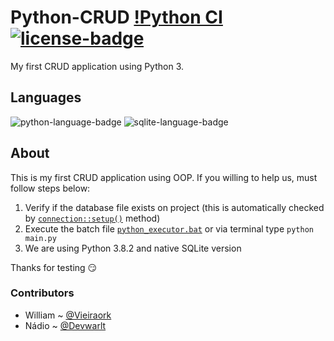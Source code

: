 # Python-CRUD [!Python CI](https://github.com/WilliamVie/Python-Crud/workflows/Python%20CI/badge.svg) [![license-badge]][license]
My first CRUD application using Python 3.

## Languages
![python-language-badge] ![sqlite-language-badge]

## About
This is my first CRUD application using OOP. If you willing to help us, must follow steps below:
1. Verify if the database file exists on project (this is automatically checked by [`connection::setup()`][ref-1] method)
1. Execute the batch file [`python_executor.bat`][ref-2] or via terminal type `python main.py`
1. We are using Python 3.8.2 and native SQLite version

Thanks for testing :smirk:

### Contributors
- William ~ [@Vieiraork][william-ref]
- Nádio ~ [@Devwarlt][nadio-ref]

[william-ref]: https://github.com/Vieiraork
[nadio-ref]: https://github.com/Devwarlt

[python-language-badge]: https://img.shields.io/badge/Python-3.8.3-blue?logo=python&style=plastic
[sqlite-language-badge]: https://img.shields.io/badge/SQLite-3-blue?logo=sqlite&style=plastic

[license-badge]: https://img.shields.io/badge/MIT-gray?style=plastic
[license]: /LICENSE

[ref-1]: /src/connection.py#L7
[ref-2]: /src/python_executor.bat
